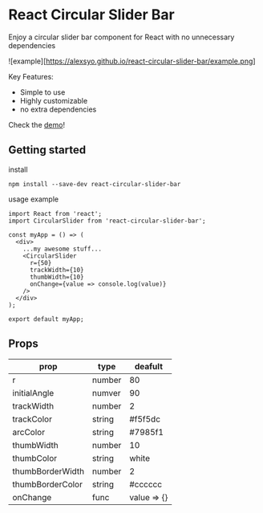 # React Circular Slider Bar

Enjoy a circular slider bar component for React with no unnecessary dependencies

![example][https://alexsyo.github.io/react-circular-slider-bar/example.png]

Key Features:
- Simple to use
- Highly customizable
- no extra dependencies

Check the [demo](https://alexsyo.github.io/react-circular-slider/)!

## Getting started

install
```
npm install --save-dev react-circular-slider-bar
```

usage example
```
import React from 'react';
import CircularSlider from 'react-circular-slider-bar';

const myApp = () => (
  <div>
    ...my awesome stuff...
    <CircularSlider
      r={50}
      trackWidth={10}
      thumbWidth={10}
      onChange={value => console.log(value)}
    />
  </div>
);

export default myApp;
```

## Props

prop             | type   | deafult
-----------------|--------|--------
r                | number | 80
initialAngle     | numver | 90
trackWidth       | number | 2
trackColor       | string | #f5f5dc
arcColor         | string | #7985f1
thumbWidth       | number | 10
thumbColor       | string | white
thumbBorderWidth | number | 2
thumbBorderColor | string | #cccccc
onChange         | func   | value => {}
